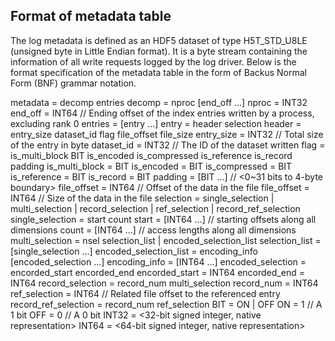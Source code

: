 ## Format of metadata table
The log metadata is defined as an HDF5 dataset of type H5T_STD_U8LE (unsigned byte in Little Endian format).
It is a byte stream containing the information of all write requests logged by the log driver.
Below is the format specification of the metadata table in the form of Backus Normal Form (BNF) grammar notation. 

metadata                      = decomp entries
decomp                        = nproc [end_off ...]
nproc                         = INT32
end_off                       = INT64                                      // Ending offset of the index entries written by a process, excluding rank 0
entries                       = [entry ...] 
entry                         = header selection
header                        = entry_size dataset_id flag file_offset file_size
entry_size                    = INT32                                      // Total size of the entry in byte
dataset_id                    = INT32                                      // The ID of the dataset written
flag                          = is_multi_block BIT is_encoded is_compressed is_reference is_record padding
is_multi_block                = BIT
is_encoded                    = BIT
is_compressed                 = BIT
is_reference                  = BIT
is_record                     = BIT
padding                       = [BIT ...]                                  // <0~31 bits to 4-byte boundary>
file_offset                   = INT64                                      // Offset of the data in the file
file_offset                   = INT64                                      // Size of the data in the file
selection                     = single_selection | multi_selection | record_selection | ref_selection | record_ref_selection
single_selection              = start count 
start                         = [INT64 ...]                                // starting offsets along all dimensions
count                         = [INT64 ...]                                // access lengths along all dimensions
multi_selection               = nsel selection_list | encoded_selection_list
selection_list                = [single_selection ...]
encoded_selection_list        = encoding_info [encoded_selection ...]
encoding_info                 = [INT64 ...]
encoded_selection             = encorded_start encorded_end
encorded_start                = INT64
encorded_end                  = INT64
record_selection              = record_num multi_selection
record_num                    = INT64
ref_selection                 = INT64                                      // Related file offset to the referenced entry
record_ref_selection          = record_num ref_selection
BIT                           = ON | OFF
ON                            = 1                                          // A 1 bit
OFF                           = 0                                          // A 0 bit
INT32                         = <32-bit signed integer, native representation>
INT64                         = <64-bit signed integer, native representation>

